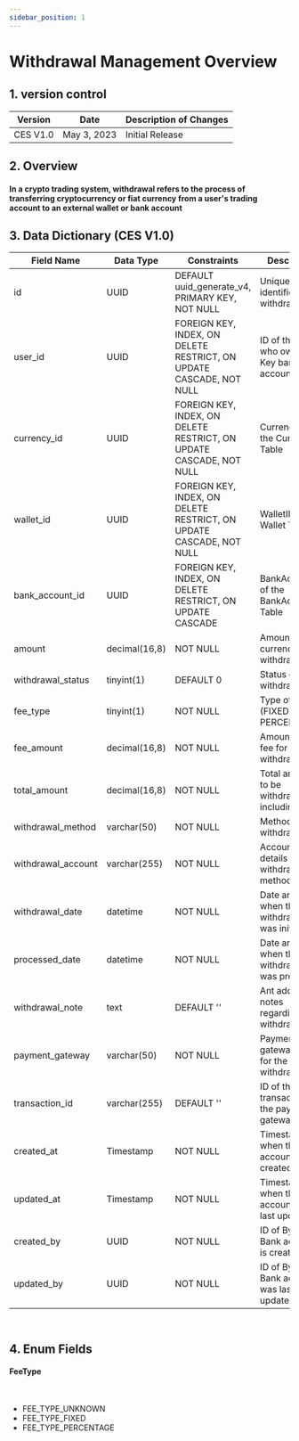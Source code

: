 ```yaml
---
sidebar_position: 1
---
```


# Withdrawal Management Overview

## 1. version control

| Version  | Date        | Description of Changes |
| -------- | ----------- | ---------------------- |
| CES V1.0 | May 3, 2023 | Initial Release        |

## 2. Overview

#### In a crypto trading system, withdrawal refers to the process of transferring cryptocurrency or fiat currency from a user's trading account to an external wallet or bank account

## 3. Data Dictionary (CES V1.0)

| Field Name         | Data Type     | Constraints                                                         | Description                                      |
| ------------------ | ------------- | ------------------------------------------------------------------- | ------------------------------------------------ |
| id                 | UUID          | DEFAULT uuid_generate_v4, PRIMARY KEY, NOT NULL                     | Unique identifier for withdrawal                 |
| user_id            | UUID          | FOREIGN KEY, INDEX, ON DELETE RESTRICT, ON UPDATE CASCADE, NOT NULL | ID of the user who owns the Key bank account     |
| currency_id        | UUID          | FOREIGN KEY, INDEX, ON DELETE RESTRICT, ON UPDATE CASCADE, NOT NULL | CurrencyID of the Currency Table                 |
| wallet_id          | UUID          | FOREIGN KEY, INDEX, ON DELETE RESTRICT, ON UPDATE CASCADE, NOT NULL | WalletID of the Wallet Table                     |
| bank_account_id    | UUID          | FOREIGN KEY, INDEX, ON DELETE RESTRICT, ON UPDATE CASCADE           | BankAccountID of the BankAccount Table           |
| amount             | decimal(16,8) | NOT NULL                                                            | Amount of currency being withdrawn               |
| withdrawal_status  | tinyint(1)    | DEFAULT 0                                                           | Status of the withdrawal                         |
| fee_type           | tinyint(1)    | NOT NULL                                                            | Type of the fee (FIXED PERCENTAGE)               |
| fee_amount         | decimal(16,8) | NOT NULL                                                            | Amount of the fee for the withdrawal             |
| total_amount       | decimal(16,8) | NOT NULL                                                            | Total amount to be withdrawn, including fee      |
| withdrawal_method  | varchar(50)   | NOT NULL                                                            | Method of withdrawal                             |
| withdrawal_account | varchar(255)  | NOT NULL                                                            | Account details for the withdrawal method        |
| withdrawal_date    | datetime      | NOT NULL                                                            | Date and Time when the withdrawal was initiated  |
| processed_date     | datetime      | NOT NULL                                                            | Date and Time when the withdrawal was processed  |
| withdrawal_note    | text          | DEFAULT ''                                                          | Ant additional notes regarding the withdrawal    |
| payment_gateway    | varchar(50)   | NOT NULL                                                            | Payment gateway used for the withdrawal          |
| transaction_id     | varchar(255)  | DEFAULT ''                                                          | ID of the transaction on the payment gateway     |
| created_at         | Timestamp     | NOT NULL                                                            | Timestamp when the bank account was created      |
| updated_at         | Timestamp     | NOT NULL                                                            | Timestamp when the bank account was last updated |
| created_by         | UUID          | NOT NULL                                                            | ID of By whom Bank account is created            |
| updated_by         | UUID          | NOT NULL                                                            | ID of By whom Bank account was last updated      |

`
`

## 4. Enum Fields

#### **FeeType**

&nbsp;

- FEE_TYPE_UNKNOWN
- FEE_TYPE_FIXED
- FEE_TYPE_PERCENTAGE
